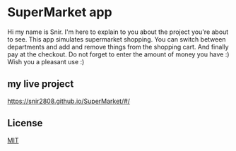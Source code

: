 # SuperMarket app

Hi my name is Snir.
I'm here to explain to you about the project you're about to see.
This app simulates supermarket shopping.
You can switch between departments and add and remove things from the shopping cart.
And finally pay at the checkout.
Do not forget to enter the amount of money you have :)
Wish you a pleasant use :)


## my live project

https://snir2808.github.io/SuperMarket/#/

## License
[MIT](https://choosealicense.com/licenses/mit/)

